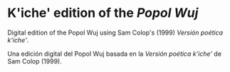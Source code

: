 # K'iche' edition of the _Popol Wuj_

Digital edition of the Popol Wuj using Sam Colop's (1999) _Versión poética k'iche'_.

Una edición digital del Popol Wuj basada en la _Versión poética k’iche’_ de Sam Colop (1999).